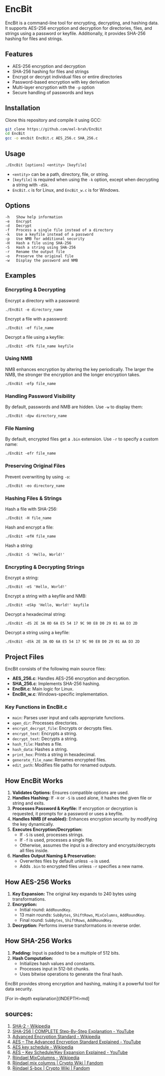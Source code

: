# EncBit

EncBit is a command-line tool for encrypting, decrypting, and hashing data. It supports AES-256 encryption and decryption for directories, files, and strings using a password or keyfile. Additionally, it provides SHA-256 hashing for files and strings.

## Features
- AES-256 encryption and decryption
- SHA-256 hashing for files and strings
- Encrypt or decrypt individual files or entire directories
- Password-based encryption with key derivation
- Multi-layer encryption with the `-p` option
- Secure handling of passwords and keys

## Installation
Clone this repository and compile it using GCC:

```bash
git clone https://github.com/eel-brah/EncBit
cd EncBit
gcc -o encbit EncBit.c AES_256.c SHA_256.c
```

## Usage

```
./EncBit [options] <entity> [keyfile]
```

- `<entity>` can be a path, directory, file, or string.
- `[keyfile]` is required when using the `-k` option, except when decrypting a string with `-dSk`.
- `EncBit.c` is for Linux, and `EncBit_w.c` is for Windows.

## Options

```
-h   Show help information
-e   Encrypt
-d   Decrypt
-f   Process a single file instead of a directory
-k   Use a keyfile instead of a password
-p   Use NMB for additional security
-H   Hash a file using SHA-256
-S   Hash a string using SHA-256
-r   Rename the output file
-o   Preserve the original file
-w   Display the password and NMB
```

## Examples

### Encrypting & Decrypting

Encrypt a directory with a password:

```
./EncBit -e directory_name
```

Encrypt a file with a password:

```
./EncBit -ef file_name
```

Decrypt a file using a keyfile:

```
./EncBit -dfk file_name keyfile
```

### Using NMB

NMB enhances encryption by altering the key periodically. The larger the NMB, the stronger the encryption and the longer encryption takes.

```
./EncBit -efp file_name
```

### Handling Password Visibility

By default, passwords and NMB are hidden. Use `-w` to display them:

```
./EncBit -dpw directory_name
```

### File Naming

By default, encrypted files get a `.bin` extension. Use `-r` to specify a custom name:

```
./EncBit -efr file_name
```

### Preserving Original Files

Prevent overwriting by using `-o`:

```
./EncBit -eo directory_name
```

### Hashing Files & Strings

Hash a file with SHA-256:

```
./EncBit -H file_name
```

Hash and encrypt a file:

```
./EncBit -efH file_name
```

Hash a string:

```
./EncBit -S 'Hello, World!'
```

### Encrypting & Decrypting Strings

Encrypt a string:

```
./EncBit -eS 'Hello, World!'
```

Encrypt a string with a keyfile and NMB:

```
./EncBit -eSkp 'Hello, World!' keyfile
```

Decrypt a hexadecimal string:

```
./EncBit -dS 2E 3A 0D 6A E5 54 17 9C 90 E8 D0 29 01 AA D3 2D
```

Decrypt a string using a keyfile:

```
./EncBit -dSk 2E 3A 0D 6A E5 54 17 9C 90 E8 D0 29 01 AA D3 2D
```

## Project Files

EncBit consists of the following main source files:

- **AES\_256.c**: Handles AES-256 encryption and decryption.
- **SHA\_256.c**: Implements SHA-256 hashing.
- **EncBit.c**: Main logic for Linux.
- **EncBit\_w\.c**: Windows-specific implementation.

### Key Functions in EncBit.c

- `main`: Parses user input and calls appropriate functions.
- `open_dir`: Processes directories.
- `encrypt_decrypt_file`: Encrypts or decrypts files.
- `encrypt_text`: Encrypts a string.
- `decrypt_text`: Decrypts a string.
- `hash_file`: Hashes a file.
- `hash_data`: Hashes a string.
- `print_hex`: Prints a string in hexadecimal.
- `generate_file_name`: Renames encrypted files.
- `edit_path`: Modifies file paths for renamed outputs.

## How EncBit Works

1. **Validates Options:** Ensures compatible options are used.
2. **Handles Hashing:** If `-H` or `-S` is used alone, it hashes the given file or string and exits.
3. **Processes Password & Keyfile:** If encryption or decryption is requested, it prompts for a password or uses a keyfile.
4. **Handles NMB (if enabled):** Enhances encryption security by modifying the key dynamically.
5. **Executes Encryption/Decryption:**
   - If `-S` is used, processes strings.
   - If `-f` is used, processes a single file.
   - Otherwise, assumes the input is a directory and encrypts/decrypts all files inside.
6. **Handles Output Naming & Preservation:**
   - Overwrites files by default unless `-o` is used.
   - Adds `.bin` to encrypted files unless `-r` specifies a new name.

## How AES-256 Works

1. **Key Expansion:** The original key expands to 240 bytes using transformations.
2. **Encryption:**
   - Initial round: `AddRoundKey`.
   - 13 main rounds: `SubBytes`, `ShiftRows`, `MixColumns`, `AddRoundKey`.
   - Final round: `SubBytes`, `ShiftRows`, `AddRoundKey`.
3. **Decryption:** Performs inverse transformations in reverse order.

## How SHA-256 Works

1. **Padding:** Input is padded to be a multiple of 512 bits.
2. **Hash Computation:**
   - Initializes hash values and constants.
   - Processes input in 512-bit chunks.
   - Uses bitwise operations to generate the final hash.

EncBit provides strong encryption and hashing, making it a powerful tool for data security.

[For in-depth explanation](INDEPTH>md]

## sources: 

1. [SHA-2 - Wikipedia](https://en.wikipedia.org/wiki/SHA-2)
2. [SHA-256 | COMPLETE Step-By-Step Explanation - YouTube](https://www.youtube.com/watch?v=orIgy2MjqrA)
3. [Advanced Encryption Standard - Wikipedia](https://en.wikipedia.org/wiki/Advanced_Encryption_Standard#The_ShiftRows_step)
4. [AES – The Advanced Encryption Standard Explained - YouTube](https://www.youtube.com/watch?v=h6wvqm0aXco)
5. [AES key schedule - Wikipedia](https://en.wikipedia.org/wiki/AES_key_schedule)
6. [AES – Key Schedule/Key Expansion Explained - YouTube](https://www.youtube.com/watch?v=rmqWaktEpcw)
7. [Rijndael MixColumns - Wikipedia](https://en.wikipedia.org/wiki/Rijndael_MixColumns)
8. [Rijndael mix columns | Crypto Wiki | Fandom](https://cryptography.fandom.com/wiki/Rijndael_mix_columns)
9. [Rijndael S-box | Crypto Wiki | Fandom](https://cryptography.fandom.com/wiki/Rijndael_S-box)


